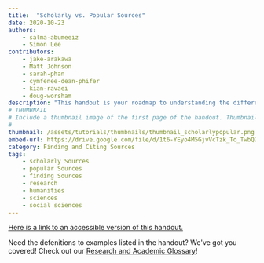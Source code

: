 ```yaml
---
title:  "Scholarly vs. Popular Sources"
date: 2020-10-23
authors:
    - salma-abumeeiz
    - Simon Lee 
contributors:
    - jake-arakawa 
    - Matt Johnson 
    - sarah-phan
    - cymfenee-dean-phifer
    - kian-ravaei
    - doug-worsham 
description: "This handout is your roadmap to understanding the differences between scholarly and popular sources! It includes helpful examples of each source type and tips for how to distinguish between the two within library databases."
# THUMBNAIL
# Include a thumbnail image of the first page of the handout. Thumbnails for handouts go in /assets/handouts/thumbnails/...
#
thumbnail: /assets/tutorials/thumbnails/thumbnail_scholarlypopular.png
embed-url: https://drive.google.com/file/d/1t6-YEyo4M5GjvVcTzk_To_TwbQ20sQLy/preview 
category: Finding and Citing Sources
tags:
    - scholarly Sources
    - popular Sources
    - finding Sources
    - research
    - humanities
    - sciences
    - social sciences
---
```


<p style="margin-bottom: 5 px;">
  <a href="https://drive.google.com/file/d/1PgXt4vmEnhjD0V2X01GleAMVD_ZwVm6w/view?usp=sharing">Here is a link to an accessible version of this handout.</a>
</p>
<p>Need the defenitions to examples listed in the handout? We've got you covered! Check out our <a href="https://uclalibrary.github.io/research-tips/research-and-academics-glossary/">Research and Academic Glossary</a>!</p>
